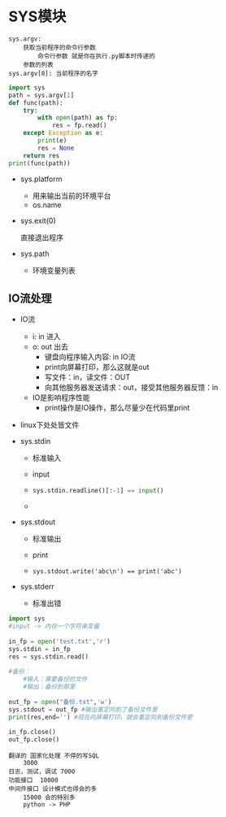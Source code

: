 # SYS模块
 
```
sys.argv:
    获取当前程序的命令行参数
        命令行参数 就是你在执行.py脚本时传递的
    参数的列表
sys.argv[0]: 当前程序的名字
```
 
```python
import sys
path = sys.argv[1]
def func(path):
    try:
        with open(path) as fp:
            res = fp.read()
    except Exception as e:
        print(e)
        res = None
    return res
print(func(path))
```
 
* sys.platform
 
  * 用来输出当前的环境平台
  * os.name
 
* sys.exit(0)
 
  直接退出程序
 
* sys.path
 
  * 环境变量列表
 
## IO流处理
 
* IO流
 
  * i: in 进入
  * o: out 出去
    * 键盘向程序输入内容: in IO流
    * print向屏幕打印，那么这就是out
    * 写文件：in，读文件：OUT
    * 向其他服务器发送请求：out，接受其他服务器反馈：in
  * IO是影响程序性能
    * print操作是IO操作，那么尽量少在代码里print
 
* linux下处处皆文件
 
* sys.stdin 
 
  * 标准输入
 
  * input
 
  * ```python
    sys.stdin.readline()[:-1] == input()
    ```
 
  * 
 
 
* sys.stdout
 
  * 标准输出
 
  * print
 
  * ```
    sys.stdout.write('abc\n') == print('abc')
    ```
 
* sys.stderr
 
  * 标准出错
 
```python
import sys
#input -> 内存一个字符串变量
 
in_fp = open('test.txt','r')
sys.stdin = in_fp
res = sys.stdin.read()
 
#备份：
    #输入：需要备份的文件
    #输出：备份到那里
     
out_fp = open("备份.txt",'w')
sys.stdout = out_fp #输出重定向到了备份文件里
print(res,end='') #现在向屏幕打印，就会重定向到备份文件里
 
in_fp.close()
out_fp.close()
```
 
```
翻译的 国家化处理 不停的写SQL 
    3000
日志，测试，调试 7000
功能接口  10000
中间件接口 设计模式也得会的多
    15000 会的特别多
    python -> PHP
```